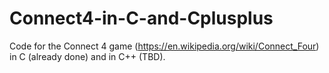 # Connect4-in-C-and-Cplusplus
Code for the Connect 4 game (https://en.wikipedia.org/wiki/Connect_Four) in C (already done) and in C++ (TBD).
